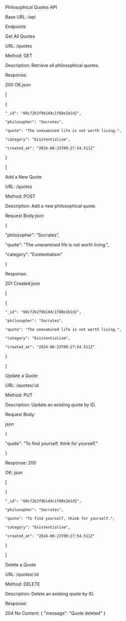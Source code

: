 Philosophical Quotes API

Base URL: /api

Endpoints


Get All Quotes


URL: /quotes

Method: GET

Description: Retrieve all philosophical quotes.

Response:

200 OK:json


[

  {
  
    "_id": "60c72b2f9b1d4c1f88e1b1d2",
    
    "philosopher": "Socrates",
    
    "quote": "The unexamined life is not worth living.",
    
    "category": "Existentialism",
    
    "created_at": "2024-08-23T09:27:54.511Z"
  
  }

]


Add a New Quote



URL: /quotes

Method: POST

Description: Add a new philosophical quote.

Request Body:json

{

  "philosopher": "Socrates",
  
  "quote": "The unexamined life is not worth living.",
  
  "category": "Existentialism"

}

Response:

201 Created:json


[

  {
  
    "_id": "60c72b2f9b1d4c1f88e1b1d2",
    
    "philosopher": "Socrates",
    
    "quote": "The unexamined life is not worth living.",
    
    "category": "Existentialism",
    
    "created_at": "2024-08-23T09:27:54.511Z"
  
  }

]


Update a Quote


URL: /quotes/:id

Method: PUT

Description: Update an existing quote by ID.

Request Body:

json

{

  "quote": "To find yourself, think for yourself."

}

Response: 200 

OK: json


[

  {
  
    "_id": "60c72b2f9b1d4c1f88e1b1d2",
    
    "philosopher": "Socrates",
    
    "quote": "To find yourself, think for yourself.",
    
    "category": "Existentialism",
    
    "created_at": "2024-08-23T09:27:54.511Z"
  
  }

]



Delete a Quote


URL: /quotes/:id

Method: DELETE

Description: Delete an existing quote by ID.

Response:

204 No Content: { "message": "Quote deleted" }
